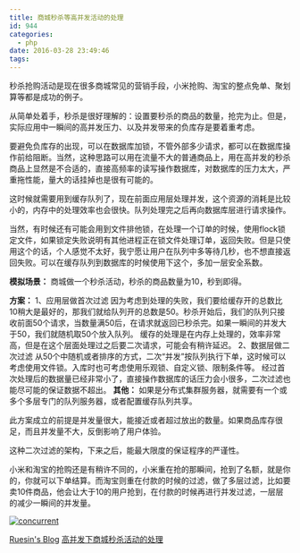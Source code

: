 ```yaml
---
title: 商城秒杀等高并发活动的处理
id: 944
categories:
  - php
date: 2016-03-28 23:49:46
tags:
---
```


秒杀抢购活动是现在很多商城常见的营销手段，小米抢购、淘宝的整点免单、聚划算等都是成功的例子。

从简单处着手，秒杀是很好理解的：设置要秒杀的商品的数量，抢完为止。但是，实际应用中一瞬间的高并发压力、以及并发带来的负库存是要着重考虑。

要避免负库存的出现，可以在数据库加锁，不管外部多少请求，都可以在数据库操作前给阻断。当然，这种思路可以用在流量不大的普通商品上，用在高并发的秒杀商品上显然是不合适的，直接高频率的读写操作数据库，对数据库的压力太大，严重拖性能，量大的话挂掉也是很有可能的。

这时候就需要用到缓存队列了，现在前面应用层处理并发，这个资源的消耗是比较小的，内存中的处理效率也会很快。队列处理完之后再向数据库层进行请求操作。

当然，有时候还有可能会用到文件排他锁，在处理一个订单的时候，使用flock锁定文件，如果锁定失败说明有其他进程正在锁文件处理订单，返回失败。但是只使用这个的话，个人感觉不太好，我宁愿让用户在队列中多等待几秒，也不想直接返回失败。可以在缓存队列到数据库的时候使用下这个，多加一层安全系数。

**模拟场景：**
商城做一个秒杀活动，秒杀的商品数量为10，秒到即得。

**方案：**
1、应用层做首次过滤
因为考虑到处理的失败，我们要给缓存开的总数比10稍大是最好的，那我们就给队列开的总数是50。秒杀开始后，我们的队列只接收前面50个请求，当数量满50后，在请求就返回已秒杀完。如果一瞬间的并发大于50，我们就随机取50个放入队列。
缓存的处理是在内存上处理的，效率非常高，但是在这个层面处理过之后要二次请求，可能会有稍许延迟。
2、数据层做二次过滤
从50个中随机或者排序的方式，二次“并发”按队列执行下单，这时候可以考虑使用文件锁。入库时也可考虑使用乐观锁、自定义锁、限制条件等。
经过首次处理后的数据量已经非常小了，直接操作数据库的话压力会小很多，二次过滤也能尽可能的保证数据不超出。
**其他：**
如果是分布式集群服务器，就需要有一个或多个多层专门的队列服务器，或者配置缓存队列共享。

此方案成立的前提是并发量很大，能接近或者超过放出的数量。如果商品库存很足，而且并发量不大，反倒影响了用户体验。

这种二次过滤的架构，下来之后，能最大限度的保证程序的严谨性。

小米和淘宝的抢购还是有稍许不同的，小米重在抢的那瞬间，抢到了名额，就是你的，你就可以下单结算。而淘宝则重在付款的时候的过滤，做了多层过滤，比如要卖10件商品，他会让大于10的用户抢到，在付款的时候再进行并发过滤，一层层的减少一瞬间的并发量。

[![concurrent](/images/2016/03/concurrent.jpg)](/images/2016/03/concurrent.jpg)

[Ruesin's Blog](http://www.ruesin.com/)
[高并发下商城秒杀活动的处理](http://www.ruesin.com/study/concurrent-seckill-294.html "高并发下商城秒杀活动的处理")
